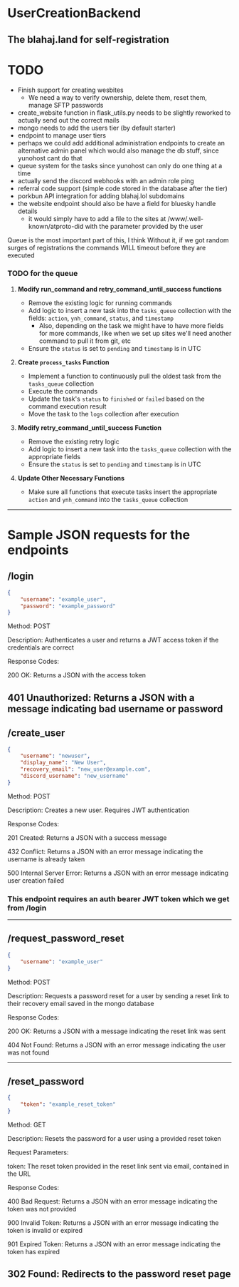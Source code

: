 # UserCreationBackend
The blahaj.land for self-registration
---

# TODO
- Finish support for creating wesbites
  - We need a way to verify ownership, delete them, reset them, manage SFTP passwords
- create_website function in flask_utils.py needs to be slightly reworked to actually send out the correct mails
- mongo needs to add the users tier (by default starter)
- endpoint to manage user tiers
- perhaps we could add additional administration endpoints to create an alternative admin panel which would also manage the db stuff, since yunohost cant do that
- queue system for the tasks since yunohost can only do one thing at a time
- actually send the discord webhooks with an admin role ping
- referral code support (simple code stored in the database after the tier)
- porkbun API integration for adding blahaj.lol subdomains
- the website endpoint should also be have a field for bluesky handle details
  - it would simply have to add a file to the sites at /www/.well-known/atproto-did with the parameter provided by the user

Queue is the most important part of this, I think
Without it, if we got random surges of registrations the commands WILL timeout before they are executed

### TODO for the queue

1. **Modify run_command and retry_command_until_success functions**
   - Remove the existing logic for running commands
   - Add logic to insert a new task into the `tasks_queue` collection with the fields: `action`, `ynh_command`, `status`, and `timestamp`
     - Also, depending on the task we might have to have more fields for more commands, like when we set up sites we'll need another command to pull it from git, etc
   - Ensure the `status` is set to `pending` and `timestamp` is in UTC

2. **Create `process_tasks` Function**
   - Implement a function to continuously pull the oldest task from the `tasks_queue` collection
   - Execute the commands
   - Update the task's `status` to `finished` or `failed` based on the command execution result
   - Move the task to the `logs` collection after execution

3. **Modify retry_command_until_success Function**
   - Remove the existing retry logic
   - Add logic to insert a new task into the `tasks_queue` collection with the appropriate fields
   - Ensure the `status` is set to `pending` and `timestamp` is in UTC

4. **Update Other Necessary Functions**
   - Make sure all functions that execute tasks insert the appropriate `action` and `ynh_command` into the `tasks_queue` collection

---

# Sample JSON requests for the endpoints
## /login 
```JSON
{
    "username": "example_user",
    "password": "example_password"
}
```
Method: POST

Description: Authenticates a user and returns a JWT access token if the credentials are correct

Response Codes:

200 OK: Returns a JSON with the access token

401 Unauthorized: Returns a JSON with a message indicating bad username or password
---

## /create_user
```JSON
{
    "username": "newuser",
    "display_name": "New User",
    "recovery_email": "new_user@example.com",
    "discord_username": "new_username"
}
```
Method: POST

Description: Creates a new user. Requires JWT authentication

Response Codes:

201 Created: Returns a JSON with a success message

432 Conflict: Returns a JSON with an error message indicating the username is already taken

500 Internal Server Error: Returns a JSON with an error message indicating user creation failed

### This endpoint requires an auth bearer JWT token which we get from **/login** 

---

## /request_password_reset
```JSON
{
    "username": "example_user"
}
```

Method: POST

Description: Requests a password reset for a user by sending a reset link to their recovery email saved in the mongo database

Response Codes:

200 OK: Returns a JSON with a message indicating the reset link was sent

404 Not Found: Returns a JSON with an error message indicating the user was not found

---

## /reset_password
```JSON
{
    "token": "example_reset_token"
}
```

Method: GET

Description: Resets the password for a user using a provided reset token

Request Parameters:

token: The reset token provided in the reset link sent via email, contained in the URL

Response Codes:

400 Bad Request: Returns a JSON with an error message indicating the token was not provided

900 Invalid Token: Returns a JSON with an error message indicating the token is invalid or expired

901 Expired Token: Returns a JSON with an error message indicating the token has expired

302 Found: Redirects to the password reset page
---

